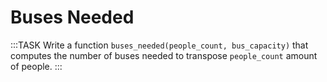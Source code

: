 # Buses Needed

:::TASK
Write a function `buses_needed(people_count, bus_capacity)` that computes the number of buses needed to transpose `people_count` amount of people.
:::
